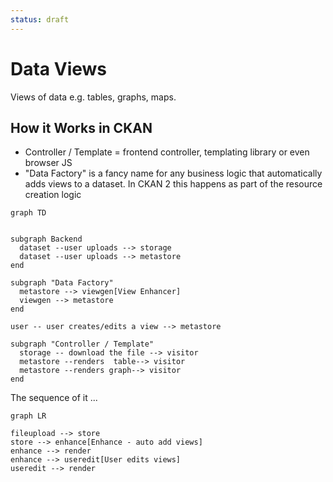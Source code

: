 ```yaml
---
status: draft
---
```


# Data Views

Views of data e.g. tables, graphs, maps.

## How it Works in CKAN

* Controller / Template = frontend controller, templating library or even browser JS
* "Data Factory" is a fancy name for any business logic that automatically adds views to a dataset. In CKAN 2 this happens as part of the resource creation logic

```mermaid
graph TD


subgraph Backend
  dataset --user uploads --> storage
  dataset --user uploads --> metastore
end

subgraph "Data Factory"
  metastore --> viewgen[View Enhancer]
  viewgen --> metastore
end

user -- user creates/edits a view --> metastore

subgraph "Controller / Template"
  storage -- download the file --> visitor
  metastore --renders  table--> visitor
  metastore --renders graph--> visitor
end
```

The sequence of it ...

```mermaid
graph LR

fileupload --> store
store --> enhance[Enhance - auto add views]
enhance --> render
enhance --> useredit[User edits views]
useredit --> render
```
